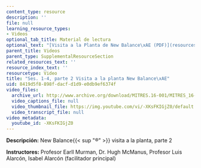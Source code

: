 ```yaml
---
content_type: resource
description: ''
file: null
learning_resource_types:
- Videos
optional_tab_title: Material de lectura
optional_text: "[Visita a la Planta de New Balance\xAE (PDF)](resources/mitres_16_001iap12_1-4_vis)"
parent_title: Videos
parent_type: SupplementalResourceSection
related_resources_text: ''
resource_index_text: ''
resourcetype: Video
title: "Ses. 1-4, parte 2 Visita a la planta New Balance\xAE"
uid: 8419d5f8-898f-dacf-d1d9-e0db9ef6374f
video_files:
  archive_url: http://www.archive.org/download/MITRES.16-001/MITRES_16-001_vid2_300k.mp4
  video_captions_file: null
  video_thumbnail_file: https://img.youtube.com/vi/-XKsFKIGjZ0/default.jpg
  video_transcript_file: null
video_metadata:
  youtube_id: -XKsFKIGjZ0
---
```


**Descripción:** New Balance{{< sup "®" >}} visita a la planta, parte 2

**Instructores:** Profesor Earll Murman, Dr. Hugh McManus, Profesor Luis Alarcón, Isabel Alarcón (facilitador principal)